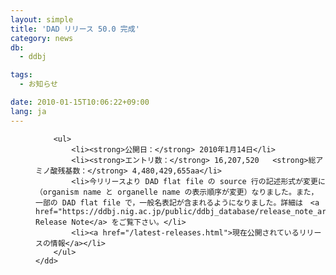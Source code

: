 ```yaml
---
layout: simple
title: 'DAD リリース 50.0 完成'
category: news
db:
  - ddbj

tags:
  - お知らせ

date: 2010-01-15T10:06:22+09:00
lang: ja
---
```


<dl>
    <dd>

        <ul>
            <li><strong>公開日：</strong> 2010年1月14日</li>
            <li><strong>エントリ数：</strong> 16,207,520   <strong>総アミノ酸残基数：</strong> 4,480,429,655aa</li>
            <li>今リリースより DAD flat file の source 行の記述形式が変更に（organism name と organelle name の表示順序が変更）なりました。また，一部の DAD flat file で，一般名表記が含まれるようになりました。詳細は　<a href="https://ddbj.nig.ac.jp/public/ddbj_database/release_note_archive/dad/dadrel.50.txt">DAD Release Note</a> をご覧下さい。</li>
            <li><a href="/latest-releases.html">現在公開されているリリースの情報</a></li>
        </ul>
    </dd>
</dl>
